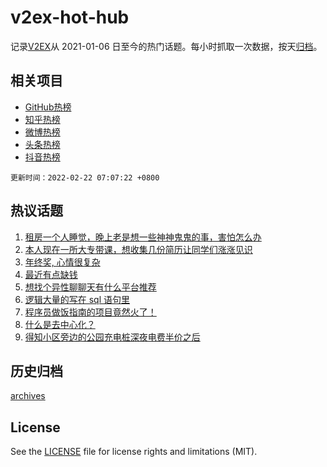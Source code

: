 # v2ex-hot-hub

 记录[V2EX](https://www.v2ex.com/)从 2021-01-06 日至今的热门话题。每小时抓取一次数据，按天[归档](archives)。
 
 ## 相关项目

- [GitHub热榜](https://github.com/lonnyzhang423/github-hot-hub)
- [知乎热榜](https://github.com/lonnyzhang423/zhihu-hot-hub)
- [微博热榜](https://github.com/lonnyzhang423/weibo-hot-hub)
- [头条热榜](https://github.com/lonnyzhang423/toutiao-hot-hub)
- [抖音热榜](https://github.com/lonnyzhang423/douyin-hot-hub)


 `更新时间：2022-02-22 07:07:22 +0800`

## 热议话题

1. [租房一个人睡觉，晚上老是想一些神神鬼鬼的事，害怕怎么办](https://www.v2ex.com/t/835303)
1. [本人现在一所大专带课，想收集几份简历让同学们涨涨见识](https://www.v2ex.com/t/835286)
1. [年终奖, 心情很复杂](https://www.v2ex.com/t/835402)
1. [最近有点缺钱](https://www.v2ex.com/t/835314)
1. [想找个异性聊聊天有什么平台推荐](https://www.v2ex.com/t/835291)
1. [逻辑大量的写在 sql 语句里](https://www.v2ex.com/t/835439)
1. [程序员做饭指南的项目竟然火了！](https://www.v2ex.com/t/835363)
1. [什么是去中心化？](https://www.v2ex.com/t/835289)
1. [得知小区旁边的公园充电桩深夜电费半价之后](https://www.v2ex.com/t/835413)

## 历史归档

[archives](archives)

## License

See the [LICENSE](LICENSE) file for license rights and limitations (MIT).
